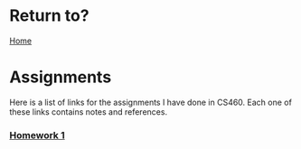 # Return to?
[Home](../index.md)

# Assignments
Here is a list of links for the assignments I have done in CS460. Each one of these links contains notes and references.

### [Homework 1](cls-cs460-hw1.md)